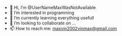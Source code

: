 - 👋 Hi, I’m @UserNameMaxWasNotAvailable
- 👀 I’m interested in programming
- 🌱 I’m currently learning everything usefull
- 💞️ I’m looking to collaborate on ...
- 📫 How to reach me: maxvin2002vinmax@gmail.com

<!---
UserNameMaxWasNotAvailable/UserNameMaxWasNotAvailable is a ✨ special ✨ repository because its `README.md` (this file) appears on your GitHub profile.
You can click the Preview link to take a look at your changes.
--->
